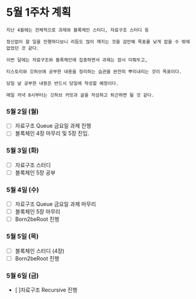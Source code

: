 # 5월 1주차 계획

~~~
지난 4월에는 전체적으로 과제와 블록체인 스터디, 자료구조 스터디 등

정신없이 할 일을 진행하다보니 리듬도 많이 깨지는 것을 감안해 목표를 낮게 잡을 수 밖에 없었던 것 같다.

이번 달에는 자료구조와 블록체인에 집중하면서 과제는 잠시 미뤄두고, 

티스토리와 깃허브에 공부한 내용을 정리하는 습관을 완전히 뿌리내리는 것이 목표이다.

당일 날 공부한 내용은 반드시 당일에 작성할 예정이다.

매일 저녁 8시부터는 깃허브 커밋과 글을 작성하고 퇴근하면 될 것 같다.
~~~

### 5월 2일 (월)

- [ ] 자료구조 Queue 금요일 과제 진행
- [ ] 블록체인 4장 마무리 및 5장 진입.

### 5월 3일 (화)

- [ ] 자료구조 스터디
- [ ] 블록체인 5장 공부

### 5월 4일 (수)
- [ ] 자료구조 Queue 금요일 과제 마무리 
- [ ] 블록체인 5장 마무리
- [ ] Born2beRoot 진행

### 5월 5일 (목)
- [ ] 블록체인 스터디 (4장)
- [ ] Born2beRoot 진행

### 5월 6일 (금)
- [ ]자료구조 Recursive 진행